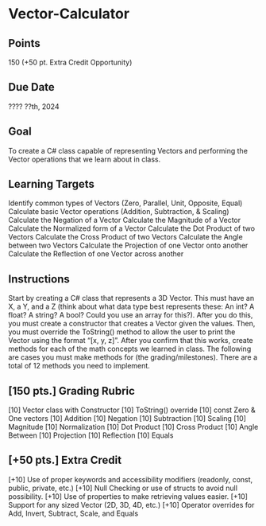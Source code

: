 # Vector-Calculator

## Points
150 (+50 pt. Extra Credit Opportunity)

## Due Date
???? ??th, 2024

## Goal
To create a C# class capable of representing Vectors and performing the Vector operations that we learn about in class.

## Learning Targets
Identify common types of Vectors (Zero, Parallel, Unit, Opposite, Equal)
Calculate basic Vector operations (Addition, Subtraction, & Scaling)
Calculate the Negation of a Vector
Calculate the Magnitude of a Vector
Calculate the Normalized form of a Vector
Calculate the Dot Product of two Vectors
Calculate the Cross Product of two Vectors
Calculate the Angle between two Vectors
Calculate the Projection of one Vector onto another
Calculate the Reflection of one Vector across another

## Instructions
Start by creating a C# class that represents a 3D Vector. This must have an X, a Y, and a Z (think about what data type best represents these: An int? A float? A string? A bool? Could you use an array for this?). After you do this, you must create a constructor that creates a Vector given the values. Then, you must override the ToString() method to allow the user to print the Vector using the format “[x, y, z]”. After you confirm that this works, create methods for each of the math concepts we learned in class. The following are cases you must make methods for (the grading/milestones). There are a total of 12 methods you need to implement.

## [150 pts.] Grading Rubric
[10] Vector class with Constructor
[10] ToString() override
[10] const Zero & One vectors
[10] Addition
[10] Negation
[10] Subtraction
[10] Scaling
[10] Magnitude
[10] Normalization
[10] Dot Product
[10] Cross Product
[10] Angle Between
[10] Projection
[10] Reflection
[10] Equals

## [+50 pts.] Extra Credit
[+10] Use of proper keywords and accessibility modifiers (readonly, const, public, private, etc.)
[+10] Null Checking or use of structs to avoid null possibility.
[+10] Use of properties to make retrieving values easier.
[+10] Support for any sized Vector (2D, 3D, 4D, etc.)
[+10] Operator overrides for Add, Invert, Subtract, Scale, and Equals
